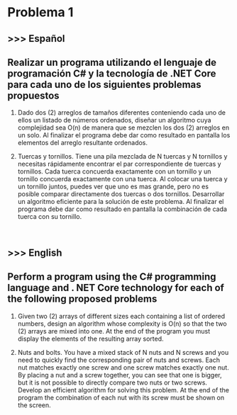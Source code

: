 # Problema 1

## >>> Español

## Realizar un programa utilizando el lenguaje de programación C# y la tecnología de .NET Core para cada uno de los siguientes problemas propuestos

1. Dado dos (2) arreglos de tamaños diferentes conteniendo cada uno de ellos un listado de números ordenados, diseñar un algoritmo cuya complejidad sea O(n) de manera que se mezclen los dos (2) arreglos en un solo. Al finalizar el programa debe dar como resultado en pantalla los elementos del arreglo resultante ordenados.
  
2. Tuercas y tornillos. Tiene una pila mezclada de N tuercas y N tornillos y necesitas rápidamente encontrar el par correspondiente de tuercas y tornillos. Cada tuerca concuerda exactamente con un tornillo y un tornillo concuerda exactamente con una tuerca. Al colocar una tuerca y un tornillo juntos, puedes ver que uno es mas grande, pero no es posible comparar directamente dos tuercas o dos tornillos. Desarrollar un algoritmo eficiente para la solución de este problema. Al finalizar el programa debe dar como resultado en pantalla la combinación de cada tuerca con su tornillo.

&nbsp;

## >>> English

## Perform a program using the C# programming language and . NET Core technology for each of the following proposed problems

1. Given two (2) arrays of different sizes each containing a list of ordered numbers, design an algorithm whose complexity is O(n) so that the two (2) arrays are mixed into one. At the end of the program you must display the elements of the resulting array sorted.

2. Nuts and bolts. You have a mixed stack of N nuts and N screws and you need to quickly find the corresponding pair of nuts and screws. Each nut matches exactly one screw and one screw matches exactly one nut. By placing a nut and a screw together, you can see that one is bigger, but it is not possible to directly compare two nuts or two screws. Develop an efficient algorithm for solving this problem. At the end of the program the combination of each nut with its screw must be shown on the screen.
